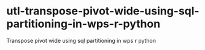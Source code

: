 # utl-transpose-pivot-wide-using-sql-partitioning-in-wps-r-python
Transpose pivot wide using sql partitioning in wps r python
